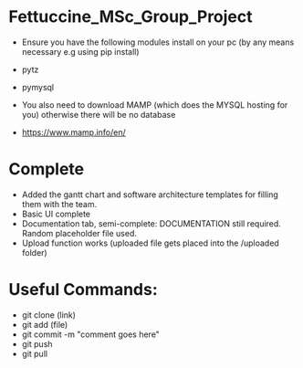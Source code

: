 # Fettuccine_MSc_Group_Project
- Ensure you have the following modules install on your pc (by any means necessary e.g using pip install)
- pytz
- pymysql

- You also need to download MAMP (which does the MYSQL hosting for you) otherwise there will be no database
- https://www.mamp.info/en/

# Complete
- Added the gantt chart and software architecture templates for filling them with the team.
- Basic UI complete
- Documentation tab, semi-complete: DOCUMENTATION still required. Random placeholder file used.
- Upload function works (uploaded file gets placed into the /uploaded folder)





# Useful Commands: 
- git clone (link)
- git add (file)
- git commit -m "comment goes here"
- git push
- git pull
